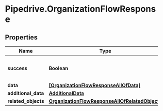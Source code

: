 # Pipedrive.OrganizationFlowResponse

## Properties

Name | Type | Description | Notes
------------ | ------------- | ------------- | -------------
**success** | **Boolean** | If the response is successful or not | [optional] 
**data** | [**[OrganizationFlowResponseAllOfData]**](OrganizationFlowResponseAllOfData.md) |  | [optional] 
**additional_data** | [**AdditionalData**](AdditionalData.md) |  | [optional] 
**related_objects** | [**OrganizationFlowResponseAllOfRelatedObjects**](OrganizationFlowResponseAllOfRelatedObjects.md) |  | [optional] 


